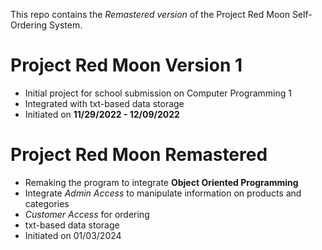 This repo contains the *Remastered version* of the Project Red Moon Self-Ordering System.

# Project Red Moon Version 1

- Initial project for school submission on Computer Programming 1
- Integrated with txt-based data storage
- Initiated on **11/29/2022 - 12/09/2022**

# Project Red Moon Remastered

- Remaking the program to integrate **Object Oriented Programming**
- Integrate *Admin Access* to manipulate information on products and categories
- *Customer Access* for ordering
- txt-based data storage
- Initiated on 01/03/2024
